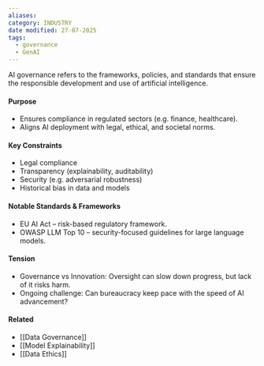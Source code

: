 ```yaml
---
aliases: 
category: INDUSTRY
date modified: 27-07-2025
tags:
  - governance
  - GenAI
---
```

AI governance refers to the frameworks, policies, and standards that ensure the responsible development and use of artificial intelligence.

#### Purpose
* Ensures compliance in regulated sectors (e.g. finance, healthcare).
* Aligns AI deployment with legal, ethical, and societal norms.

#### Key Constraints
* Legal compliance
* Transparency (explainability, auditability)
* Security (e.g. adversarial robustness)
* Historical bias in data and models

#### Notable Standards & Frameworks
* EU AI Act – risk-based regulatory framework.
* OWASP LLM Top 10 – security-focused guidelines for large language models.

#### Tension
* Governance vs Innovation: Oversight can slow down progress, but lack of it risks harm.
* Ongoing challenge: Can bureaucracy keep pace with the speed of AI advancement?

#### Related
* [[Data Governance]]
* [[Model Explainability]]
* [[Data Ethics]]


